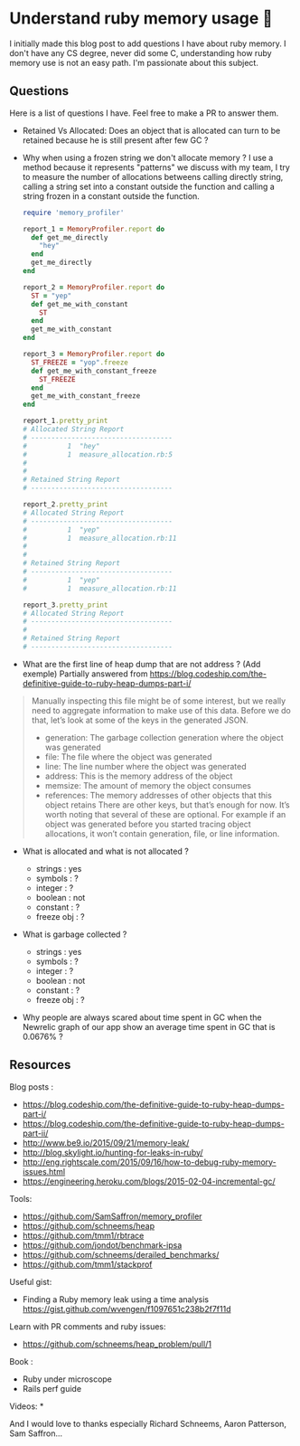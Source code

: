 # Understand ruby memory usage 🤔

I initially made this blog post to add questions I have about ruby memory. I don't have any CS degree, never did some C, understanding how ruby memory use is not an easy path. I'm passionate about this subject.

## Questions

Here is a list of questions I have. Feel free to make a PR to answer them.

* Retained Vs Allocated: Does an object that is allocated can turn to be retained because he is still present after few GC ?

* Why when using a frozen string we don't allocate memory ?
I use a method because it represents "patterns" we discuss with my team, I try to measure the number of allocations betweens calling directly string, calling a string set into a constant outside the function and calling a string frozen in a constant outside the function.

  ```ruby
  require 'memory_profiler'

  report_1 = MemoryProfiler.report do
    def get_me_directly
      "hey"
    end
    get_me_directly
  end

  report_2 = MemoryProfiler.report do
    ST = "yep"
    def get_me_with_constant
      ST
    end
    get_me_with_constant
  end

  report_3 = MemoryProfiler.report do
    ST_FREEZE = "yop".freeze
    def get_me_with_constant_freeze
      ST_FREEZE
    end
    get_me_with_constant_freeze
  end

  report_1.pretty_print
  # Allocated String Report
  # -----------------------------------
  #          1  "hey"
  #          1  measure_allocation.rb:5
  #
  #
  # Retained String Report
  # -----------------------------------

  report_2.pretty_print
  # Allocated String Report
  # -----------------------------------
  #          1  "yep"
  #          1  measure_allocation.rb:11
  #
  #
  # Retained String Report
  # -----------------------------------
  #          1  "yep"
  #          1  measure_allocation.rb:11

  report_3.pretty_print
  # Allocated String Report
  # -----------------------------------
  #
  # Retained String Report
  # -----------------------------------
  ```

* What are the first line of heap dump that are not address ?
(Add exemple)
Partially answered from https://blog.codeship.com/the-definitive-guide-to-ruby-heap-dumps-part-i/

> Manually inspecting this file might be of some interest, but we really need to aggregate information to make use of this data. Before we do that, let’s look at some of the keys in the generated JSON.
> * generation: The garbage collection generation where the object was generated
> * file: The file where the object was generated
> * line: The line number where the object was generated
> * address: This is the memory address of the object
> * memsize: The amount of memory the object consumes
> * references: The memory addresses of other objects that this object retains
> There are other keys, but that’s enough for now. It’s worth noting that several of these are optional. For example if an object was generated before you started tracing object allocations, it won’t contain generation, file, or line information.

* What is allocated and what is not allocated ?
  * strings    : yes
  * symbols    : ?
  * integer    : ?
  * boolean    : not
  * constant   : ?
  * freeze obj : ?

* What is garbage collected ?
  * strings    : yes
  * symbols    : ?
  * integer    : ?
  * boolean    : not
  * constant   : ?
  * freeze obj : ?

* Why people are always scared about time spent in GC when the Newrelic graph of our app show an average time spent in GC that is 0.0676% ?

## Resources

Blog posts :
* https://blog.codeship.com/the-definitive-guide-to-ruby-heap-dumps-part-i/
* https://blog.codeship.com/the-definitive-guide-to-ruby-heap-dumps-part-ii/
* http://www.be9.io/2015/09/21/memory-leak/
* http://blog.skylight.io/hunting-for-leaks-in-ruby/
* http://eng.rightscale.com/2015/09/16/how-to-debug-ruby-memory-issues.html
* https://engineering.heroku.com/blogs/2015-02-04-incremental-gc/

Tools:
* https://github.com/SamSaffron/memory_profiler
* https://github.com/schneems/heap
* https://github.com/tmm1/rbtrace
* https://github.com/jondot/benchmark-ipsa
* https://github.com/schneems/derailed_benchmarks/
* https://github.com/tmm1/stackprof

Useful gist:
* Finding a Ruby memory leak using a time analysis https://gist.github.com/wvengen/f1097651c238b2f7f11d

Learn with PR comments and ruby issues:
* https://github.com/schneems/heap_problem/pull/1

Book :
* Ruby under microscope
* Rails perf guide

Videos:
* 

And I would love to thanks especially Richard Schneems, Aaron Patterson, Sam Saffron...


